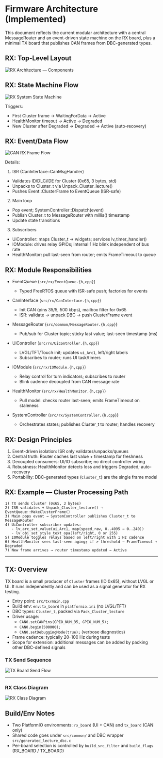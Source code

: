 # Firmware Architecture (Implemented)

This document reflects the current modular architecture with a central MessageRouter and an event-driven state machine on the RX board, plus a minimal TX board that publishes CAN frames from DBC-generated types.

## RX: Top-Level Layout

![RX Architecture — Components](docs/diagrams/out/docs/diagrams/architecture_component/Architecture%20Component%20Overview.svg)

## RX: State Machine Flow

![RX System State Machine](docs/diagrams/out/docs/diagrams/rx_state_machine/RX%20System%20State%20Machine.svg)

Triggers:
- First Cluster frame → WaitingForData → Active
- HealthMonitor timeout → Active → Degraded
- New Cluster after Degraded → Degraded → Active (auto-recovery)

## RX: Event/Data Flow

![CAN RX Frame Flow](docs/diagrams/out/docs/diagrams/can_sequence_rx/CAN%20RX%20Frame%20Flow.svg)

Details:
1) ISR (CanInterface::CanMsgHandler)
  - Validates ID/DLC/IDE for Cluster (0x65, 3 bytes, std)
  - Unpacks to Cluster_t via Unpack_Cluster_lecture()
  - Pushes Event::ClusterFrame to EventQueue (ISR-safe)

2) Main loop
  - Pop event; SystemController::Dispatch(event)
  - Publish Cluster_t to MessageRouter with millis() timestamp
  - Update state transitions

3) Subscribers
  - UiController: maps Cluster_t → widgets; services lv_timer_handler()
  - IOModule: drives relay GPIOs; internal 1 Hz blink independent of bus rate
  - HealthMonitor: pull last-seen from router; emits FrameTimeout to queue

## RX: Module Responsibilities

- EventQueue (`src/rx/EventQueue.{h,cpp}`)
  - Typed FreeRTOS queue with ISR-safe push; factories for events

- CanInterface (`src/rx/CanInterface.{h,cpp}`)
  - Init CAN (pins 35/5, 500 kbps), mailbox filter for 0x65
  - ISR: validate → unpack DBC → push ClusterFrame event

- MessageRouter (`src/common/MessageRouter.{h,cpp}`)
  - Pub/sub for Cluster topic; sticky last value; last-seen timestamp (ms)

- UiController (`src/rx/UiController.{h,cpp}`)
  - LVGL/TFT/Touch init; updates `ui_Arc1`, left/right labels
  - Subscribes to router; runs UI task/timers

- IOModule (`src/rx/IOModule.{h,cpp}`)
  - Relay control for turn indicators; subscribes to router
  - Blink cadence decoupled from CAN message rate

- HealthMonitor (`src/rx/HealthMonitor.{h,cpp}`)
  - Pull model: checks router last-seen; emits FrameTimeout on staleness

- SystemController (`src/rx/SystemController.{h,cpp}`)
  - Orchestrates states; publishes Cluster_t to router; handles recovery

## RX: Design Principles

1. Event-driven isolation: ISR only validates/unpacks/queues
2. Central truth: Router caches last value + timestamp for freshness
3. Decoupled consumers: UI/IO subscribe; no direct controller wiring
4. Robustness: HealthMonitor detects loss and triggers Degraded; auto-recovery
5. Portability: DBC-generated types (`Cluster_t`) are the single frame model

## RX: Example — Cluster Processing Path

```
1) TX sends Cluster (0x65, 3 bytes)
2) ISR validates + Unpack_Cluster_lecture() → EventQueue::MakeClusterFrame()
3) Main pops event → SystemController publishes Cluster_t to MessageRouter
4) UiController subscriber updates:
   - lv_arc_set_value(ui_Arc1, map(speed_raw, 0..4095 → 0..240))
   - lv_obj_set_style_text_opa(left/right, 0 or 255)
5) IOModule toggles relays based on left/right with 1 Hz cadence
6) HealthMonitor sees last-seen aging; if > threshold → FrameTimeout → Degraded
7) New frame arrives → router timestamp updated → Active
```

---

## TX: Overview

TX board is a small producer of `Cluster` frames (ID 0x65), without LVGL or UI. It runs independently and can be used as a signal generator for RX testing.

- Entry point: `src/tx/main.cpp`
- Build env: `env:tx_board` in `platformio.ini` (no LVGL/TFT)
- DBC types: `Cluster_t`, packed via `Pack_Cluster_lecture`
- Driver usage:
  - `CAN0.setCANPins(GPIO_NUM_35, GPIO_NUM_5);`
  - `CAN0.begin(500000);`
  - `CAN0.setDebuggingMode(true);` (verbose diagnostics)
- Frame cadence: typically 20–100 Hz during tests
- Scope for extension: additional messages can be added by packing other DBC-defined signals

### TX Send Sequence

![TX Board Send Flow](docs/diagrams/out/docs/diagrams/tx_sequence_send/TX%20Board%20Send%20Flow.svg)

---

### RX Class Diagram

![RX Class Diagram](docs/diagrams/out/docs/diagrams/rx_class_diagram/RX%20Class%20Diagram.svg)

## Build/Env Notes

- Two PlatformIO environments: `rx_board` (UI + CAN) and `tx_board` (CAN only)
- Shared code goes under `src/common/` and DBC wrapper `src/generated_lecture_dbc.c`
- Per-board selection is controlled by `build_src_filter` and `build_flags` (RX_BOARD / TX_BOARD)

